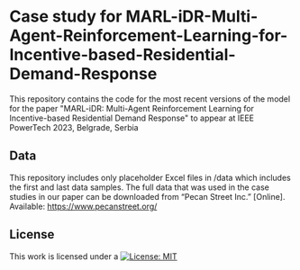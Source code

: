 # Case study for MARL-iDR-Multi-Agent-Reinforcement-Learning-for-Incentive-based-Residential-Demand-Response

This repository contains the code for the most recent versions of the model for the paper "MARL-iDR: Multi-Agent Reinforcement Learning for Incentive-based Residential Demand Response" to appear at IEEE PowerTech 2023, Belgrade, Serbia

## Data
This repository includes only placeholder Excel files in /data which includes the first and last data samples. The full data that was used in the case studies in our paper can be downloaded from “Pecan Street Inc.” [Online]. Available: https://www.pecanstreet.org/ 

## License
   
This work is licensed under a
[![License: MIT](https://img.shields.io/badge/License-MIT-yellow.svg)](https://opensource.org/licenses/MIT)
